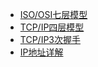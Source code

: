 * [ISO/OSI七层模型](ISO-OSI七层模型_2022_03_26.md)
* [TCP/IP四层模型](TCP-IP四层模型_2022_03_26.md)
* [TCP/IP3次握手](TCP-IP3次握手_2022_03_26.md)
* [IP地址详解](ip地址详解_2022_03_26.md)





























